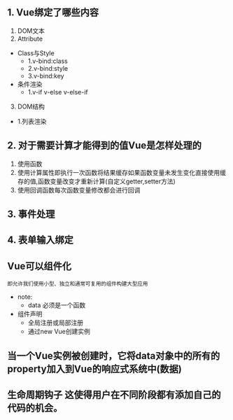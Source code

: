 ## 1. Vue绑定了哪些内容
1. DOM文本  
2. Attribute
  - Class与Style  
    - 1.v-bind:class
    - 2.v-bind:style
    - 3.v-bind:key
  - 条件渲染
    - 1.v-if v-else v-else-if
3. DOM结构  
  - 1.列表渲染  
## 2. 对于需要计算才能得到的值Vue是怎样处理的  
1. 使用函数
2. 使用计算属性即执行一次函数将结果缓存如果函数变量未发生变化直接使用缓存的值,函数变量改变才重新计算(自定义getter,setter方法)
3. 使用回调函数每次函数变量修改都会进行回调
## 3. 事件处理
## 4. 表单输入绑定

##  Vue可以组件化
`即允许我们使用小型、独立和通常可复用的组件构建大型应用`
 - note:
   - data 必须是一个函数
 - 组件声明
   - 全局注册或局部注册
   - 通过new Vue创建实例
## 当一个Vue实例被创建时，它将data对象中的所有的property加入到Vue的响应式系统中(数据)
## 生命周期钩子 这使得用户在不同阶段都有添加自己的代码的机会。